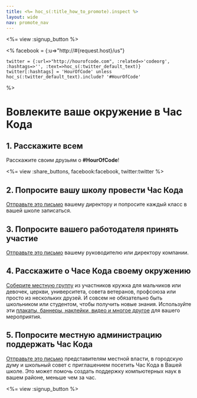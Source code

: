 ```yaml
---
title: <%= hoc_s(:title_how_to_promote).inspect %>
layout: wide
nav: promote_nav
---
```

<%= view :signup_button %>

<%
    facebook = {:u=>"http://#{request.host}/us"}

    twitter = {:url=>"http://hourofcode.com", :related=>'codeorg', :hashtags=>'', :text=>hoc_s(:twitter_default_text)}
    twitter[:hashtags] = 'HourOfCode' unless hoc_s(:twitter_default_text).include? '#HourOfCode'
%>

# Вовлеките ваше окружение в Час Кода

## 1. Расскажите всем

Расскажите своим друзьям о **#HourOfCode**!

<%= view :share_buttons, facebook:facebook, twitter:twitter %>

## 2. Попросите вашу школу провести Час Кода

[Отправьте это письмо](<%= resolve_url('/promote/resources#sample-emails') %>) вашему директору и попросите каждый класс в вашей школе записаться.

## 3. Попросите вашего работодателя принять участие

[Отправьте это письмо](<%= resolve_url('/promote/resources#sample-emails') %>) вашему руководителю или директору компании.

## 4. Расскажите о Часе Кода своему окружению

[Соберите местную группу](<%= resolve_url('/promote/resources#sample-emails') %>) из участников кружка для мальчиков или девочек, церкви, университета, совета ветеранов, профсоюза или просто из нескольких друзей. И совсем не обязательно быть школьником или студентом, чтобы получить новые знания. Используйте эти [плакаты, баннеры, наклейки, видео и многое другое](<%= resolve_url('/promote/resources') %>) для вашего мероприятия.

## 5. Попросите местную администрацию поддержать Час Кода

[Отправьте это письмо](<%= resolve_url('/promote/resources#sample-emails') %>) представителям местной власти, в городскую думу и школьный совет с приглашением посетить Час Кода в Вашей школе. Это может помочь создать поддержку компьютерных наук в вашем районе, меньше чем за час.

<%= view :signup_button %>